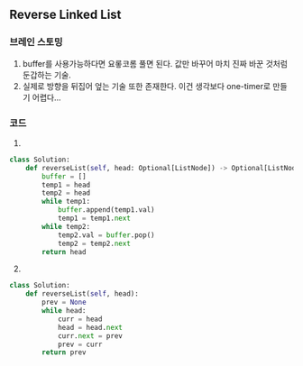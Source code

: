 ## Reverse Linked List


### 브레인 스토밍

1. buffer를 사용가능하다면 요롷코롬 풀면 된다. 값만 바꾸어 마치 진짜 바꾼 것처럼 둔갑하는 기술.  
2. 실제로 방향을 뒤집어 엎는 기술 또한 존재한다. 이건 생각보다 one-timer로 만들기 어렵다...  


### 코드

1.
```python
class Solution:
    def reverseList(self, head: Optional[ListNode]) -> Optional[ListNode]:
        buffer = []
        temp1 = head
        temp2 = head
        while temp1:
            buffer.append(temp1.val)
            temp1 = temp1.next
        while temp2:
            temp2.val = buffer.pop()
            temp2 = temp2.next
        return head
```

2.
```python
class Solution:
    def reverseList(self, head):
        prev = None
        while head:
            curr = head
            head = head.next
            curr.next = prev
            prev = curr
        return prev
```
